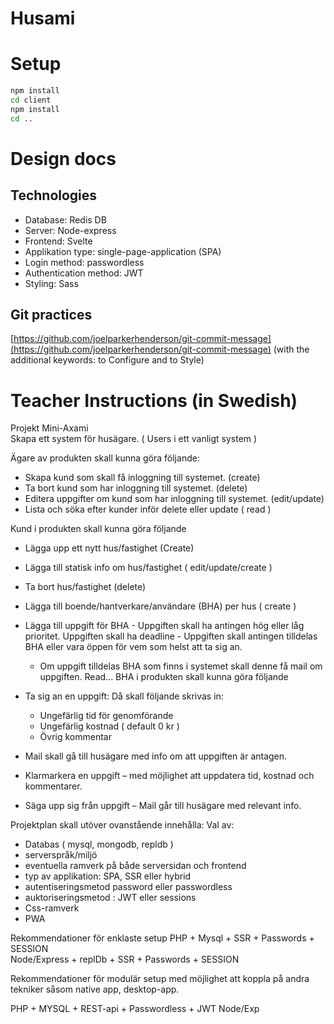 # Husami

# Setup

```bash
npm install
cd client
npm install
cd ..
```

# Design docs

## Technologies

-   Database: Redis DB
-   Server: Node-express
-   Frontend: Svelte
-   Applikation type: single-page-application (SPA)
-   Login method: passwordless
-   Authentication method: JWT
-   Styling: Sass

## Git practices

[https://github.com/joelparkerhenderson/git-commit-message](https://github.com/joelparkerhenderson/git-commit-message)
(with the additional keywords: to Configure and to Style)

# Teacher Instructions (in Swedish)

Projekt Mini-Axami  
Skapa ett system för husägare. ( Users i ett vanligt system )

Ägare av produkten skall kunna göra följande:

-   Skapa kund som skall få inloggning till systemet. (create)
-   Ta bort kund som har inloggning till systemet. (delete)
-   Editera uppgifter om kund som har inloggning till systemet. (edit/update)
-   Lista och söka efter kunder inför delete eller update ( read )

Kund i produkten skall kunna göra följande

-   Lägga upp ett nytt hus/fastighet (Create)
-   Lägga till statisk info om hus/fastighet ( edit/update/create )
-   Ta bort hus/fastighet (delete)
-   Lägga till boende/hantverkare/användare (BHA) per hus ( create )
-   Lägga till uppgift för BHA - Uppgiften skall ha antingen hög eller låg prioritet. Uppgiften skall ha deadline - Uppgiften skall antingen tilldelas BHA eller vara öppen för vem som helst att ta sig an.

    -   Om uppgift tilldelas BHA som finns i systemet skall denne få mail om uppgiften.
        Read...
        BHA i produkten skall kunna göra följande

-   Ta sig an en uppgift: Då skall följande skrivas in:
    -   Ungefärlig tid för genomförande
    -   Ungefärlig kostnad ( default 0 kr )
    -   Övrig kommentar
-   Mail skall gå till husägare med info om att uppgiften är antagen.
-   Klarmarkera en uppgift – med möjlighet att uppdatera tid, kostnad och kommentarer.
-   Säga upp sig från uppgift – Mail går till husägare med relevant info.

Projektplan skall utöver ovanstående innehålla:
Val av:

-   Databas ( mysql, mongodb, repldb )
-   serverspråk/miljö
-   eventuella ramverk på både serversidan och frontend
-   typ av applikation: SPA, SSR eller hybrid
-   autentiseringsmetod password eller passwordless
-   auktoriseringsmetod : JWT eller sessions
-   Css-ramverk
-   PWA

Rekommendationer för enklaste setup
PHP + Mysql + SSR + Passwords + SESSION  
Node/Express + replDb + SSR + Passwords + SESSION

Rekommendationer för modulär setup med möjlighet att koppla på andra tekniker såsom native app,
desktop-app.

PHP + MYSQL + REST-api + Passwordless + JWT
Node/Exp
